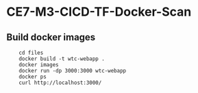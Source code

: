 # CE7-M3-CICD-TF-Docker-Scan

## Build docker images
```
    cd files
    docker build -t wtc-webapp .
    docker images
    docker run -dp 3000:3000 wtc-webapp
    docker ps
    curl http://localhost:3000/
```
